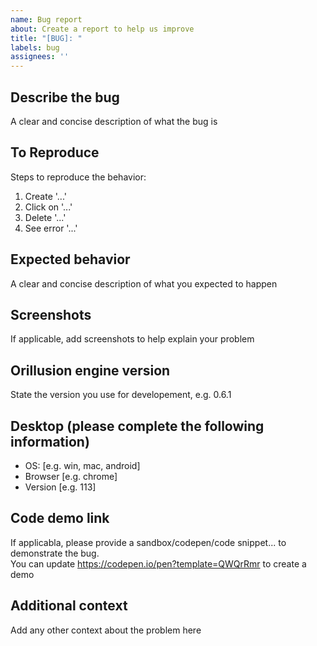 ```yaml
---
name: Bug report
about: Create a report to help us improve
title: "[BUG]: "
labels: bug
assignees: ''
---
```


## Describe the bug
A clear and concise description of what the bug is

## To Reproduce
Steps to reproduce the behavior:
1. Create '...'
2. Click on '...'
3. Delete '...'
4. See error '...'

## Expected behavior
A clear and concise description of what you expected to happen

## Screenshots
If applicable, add screenshots to help explain your problem

## Orillusion engine version
State the version you use for developement, e.g. 0.6.1

## Desktop (please complete the following information)
- OS: [e.g. win, mac, android]
- Browser [e.g. chrome]
- Version [e.g. 113]

## Code demo link
If applicabla, please provide a sandbox/codepen/code snippet... to demonstrate the bug.  
You can update https://codepen.io/pen?template=QWQrRmr to create a demo


## Additional context
Add any other context about the problem here